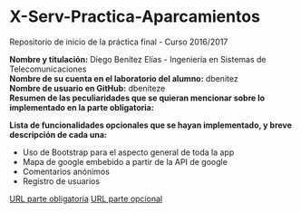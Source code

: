 # X-Serv-Practica-Aparcamientos
Repositorio de inicio de la práctica final - Curso 2016/2017

<p><strong>Nombre y titulación:</strong> Diego Benítez Elías - Ingeniería en Sistemas de Telecomunicaciones<br>
<strong>Nombre de su cuenta en el laboratorio del alumno:</strong> dbenitez<br>
<strong>Nombre de usuario en GitHub:</strong> dbeniteze<br>
<strong>Resumen de las peculiaridades que se quieran mencionar sobre lo implementado en la parte obligatoria:</strong></p>
<p><strong>Lista de funcionalidades opcionales que se hayan implementado, y breve descripción de cada una:</strong></p>
<ul>
<li>Uso de Bootstrap para el aspecto general de toda la app</li>
<li>Mapa de google embebido a partir de la API de google</li>
<li>Comentarios anónimos</li>
<li>Registro de usuarios</li>
</ul>
<p><a href="https://youtu.be/iRhlkRMIajE" title="Obligatoria">URL parte obligatoria</a>
<a href="https://youtu.be/BlaNNlQfqoI" title="opcional">URL parte opcional</a></p>

